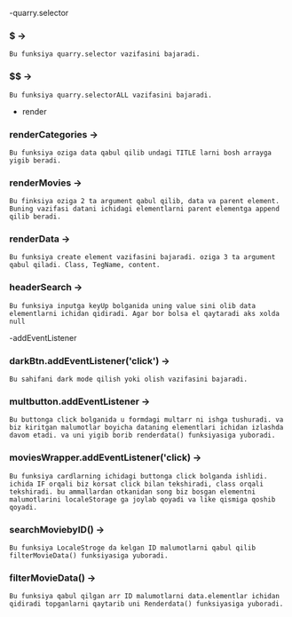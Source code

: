 -quarry.selector

### $ ->
    Bu funksiya quarry.selector vazifasini bajaradi.

### $$ ->
    Bu funksiya quarry.selectorALL vazifasini bajaradi.

- render

### renderCategories ->
    Bu funksiya oziga data qabul qilib undagi TITLE larni bosh arrayga yigib beradi.


### renderMovies ->
    Bu finksiya oziga 2 ta argument qabul qilib, data va parent element. Buning vazifasi datani ichidagi elementlarni parent elementga append qilib beradi.


### renderData ->
    Bu funksiya create element vazifasini bajaradi. oziga 3 ta argument qabul qiladi. Class, TegName, content.


### headerSearch ->
    Bu funksiya inputga keyUp bolganida uning value sini olib data elementlarni ichidan qidiradi. Agar bor bolsa el qaytaradi aks xolda null

-addEventListener

### darkBtn.addEventListener('click') ->
    Bu sahifani dark mode qilish yoki olish vazifasini bajaradi.

### multbutton.addEventListener ->
    Bu buttonga click bolganida u formdagi multarr ni ishga tushuradi. va biz kiritgan malumotlar boyicha dataning elementlari ichidan izlashda davom etadi. va uni yigib borib renderdata() funksiyasiga yuboradi.

### moviesWrapper.addEventListener('click) ->
    Bu funksiya cardlarning ichidagi buttonga click bolganda ishlidi. ichida IF orqali biz korsat click bilan tekshiradi, class orqali tekshiradi. bu ammallardan otkanidan song biz bosgan elementni malumotlarini localeStorage ga joylab qoyadi va like qismiga qoshib qoyadi.

### searchMoviebyID() ->
    Bu funksiya LocaleStroge da kelgan ID malumotlarni qabul qilib filterMovieData() funksiyasiga yuboradi.

### filterMovieData() ->
    Bu funksiya qabul qilgan arr ID malumotlarni data.elementlar ichidan qidiradi topganlarni qaytarib uni Renderdata() funksiyasiga yuboradi.